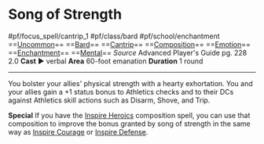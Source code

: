 # Song of Strength
#pf/focus_spell/cantrip_1 #pf/class/bard #pf/school/enchantment 
==[Uncommon](../../../Traits/Uncommon.md)== ==[Bard](../../../Traits/Bard.md)== ==[Cantrip](../../../Traits/Cantrip.md)== ==[Composition](../../../Traits/Composition.md)== ==[Emotion](../../../Traits/Emotion.md)== ==[Enchantment](../../../Traits/Enchantment.md)== ==[Mental](../../../Traits/Mental.md)==
*Source* Advanced Player's Guide pg. 228 2.0
**Cast** ► verbal
**Area** 60-foot emanation
**Duration** 1 round

---
You bolster your allies' physical strength with a hearty exhortation. You and your allies gain a +1 status bonus to Athletics checks and to their DCs against Athletics skill actions such as Disarm, Shove, and Trip.

**Special** If you have the [Inspire Heroics](../Level%204/Inspire%20Heroics.md) composition spell, you can use that composition to improve the bonus granted by song of strength in the same way as [Inspire Courage](Inspire%20Courage.md) or [Inspire Defense](Inspire%20Defense.md).